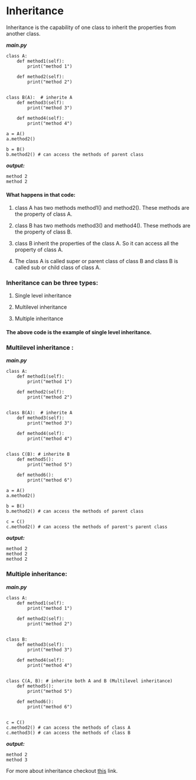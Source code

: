 # Inheritance

Inheritance is the capability of one class to inherit the properties from another class. 

***main.py***
```
class A:
	def method1(self):
		print("method 1")

	def method2(self):
		print("method 2")


class B(A):  # inherite A
	def method3(self):
		print("method 3")

	def method4(self):
		print("method 4")

a = A()
a.method2()

b = B()
b.method2() # can access the methods of parent class
```
***output:***
```
method 2
method 2
```

#### What happens in that code:
1. class A has two methods method1() and method2(). These methods are the property of class A.

2. class B has two methods method3() and method4(). These methods are the property of class B.

3. class B inherit the properties of the class A. So it can access all the property of class A.

4. The class A is called super or parent class of class B and class B is called sub or child class of class A.


### Inheritance can be three types:
1. Single level inheritance

2. Multilevel inheritance

3. Multiple inheritance

#### The above code is the example of single level inheritance.

### Multilevel inheritance :

***main.py***
```
class A:
	def method1(self):
		print("method 1")

	def method2(self):
		print("method 2")


class B(A):  # inherite A
	def method3(self):
		print("method 3")

	def method4(self):
		print("method 4")


class C(B): # inherite B
	def method5():
		print("method 5")

	def method6():
		print("method 6")

a = A()
a.method2()

b = B()
b.method2() # can access the methods of parent class

c = C()
c.method2() # can access the methods of parent's parent class
```
***output:***
```
method 2
method 2
method 2
```

### Multiple inheritance:
***main.py***
```
class A:
	def method1(self):
		print("method 1")

	def method2(self):
		print("method 2")


class B: 
	def method3(self):
		print("method 3")

	def method4(self):
		print("method 4")


class C(A, B): # inherite both A and B (Multilevel inheritance)
	def method5():
		print("method 5")

	def method6():
		print("method 6")


c = C()
c.method2() # can access the methods of class A
c.method3() # can access the methods of class B
```
***output:***
```
method 2
method 3
```

For more about inheritance checkout <a href="https://www.geeksforgeeks.org/inheritance-in-python/">this</a> link.


